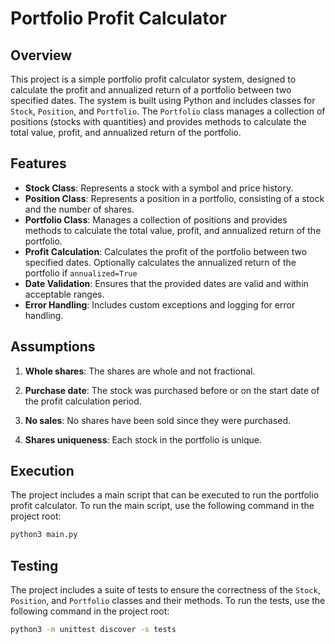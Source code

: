 # Portfolio Profit Calculator

## Overview

This project is a simple portfolio profit calculator system, designed to calculate the profit and annualized return of a portfolio between two specified dates. The system is built using Python and includes classes for `Stock`, `Position`, and `Portfolio`. The `Portfolio` class manages a collection of positions (stocks with quantities) and provides methods to calculate the total value, profit, and annualized return of the portfolio.

## Features

- **Stock Class**: Represents a stock with a symbol and price history.
- **Position Class**: Represents a position in a portfolio, consisting of a stock and the number of shares.
- **Portfolio Class**: Manages a collection of positions and provides methods to calculate the total value, profit, and annualized return of the portfolio.
- **Profit Calculation**: Calculates the profit of the portfolio between two specified dates. Optionally calculates the annualized return of the portfolio if `annualized=True`
- **Date Validation**: Ensures that the provided dates are valid and within acceptable ranges.
- **Error Handling**: Includes custom exceptions and logging for error handling.

## Assumptions

1.  **Whole shares**: The shares are whole and not fractional.
    
2.  **Purchase date**: The stock was purchased before or on the start date of the profit calculation period.

3.  **No sales**: No shares have been sold since they were purchased.
    
4.  **Shares uniqueness**: Each stock in the portfolio is unique.

## Execution

The project includes a main script that can be executed to run the portfolio profit calculator. To run the main script, use the following command in the project root:

```bash
python3 main.py
```

## Testing
The project includes a suite of tests to ensure the correctness of the  `Stock`,  `Position`, and  `Portfolio`  classes and their methods. To run the tests, use the following command in the project root:

```bash
python3 -m unittest discover -s tests
```
